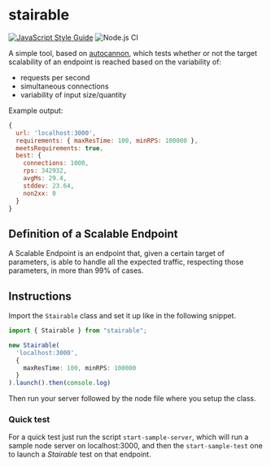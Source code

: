 # stairable

[![JavaScript Style Guide](https://img.shields.io/badge/code_style-standard-brightgreen.svg)](https://standardjs.com)
![Node.js CI](https://github.com/claudio-di-sciacca/stairable/workflows/Node.js%20CI/badge.svg)

A simple tool, based on [autocannon](https://github.com/mcollina/autocannon), which tests whether or not the target scalability of an endpoint is reached based on the variability of:
* requests per second
* simultaneous connections
* variability of input size/quantity

Example output:
```javascript
{
  url: 'localhost:3000',
  requirements: { maxResTime: 100, minRPS: 100000 },
  meetsRequirements: true,
  best: {
    connections: 1000,
    rps: 342932,
    avgMs: 29.4,
    stddev: 23.64,
    non2xx: 0
  }
}
```

## Definition of a Scalable Endpoint

A Scalable Endpoint is an endpoint that, given a certain target of parameters, is able to handle all the expected traffic, respecting those parameters, in more than 99% of cases.

## Instructions

Import the `Stairable` class and set it up like in the following snippet.

```typescript
import { Stairable } from "stairable";

new Stairable(
  'localhost:3000',
  {
    maxResTime: 100, minRPS: 100000
  }
).launch().then(console.log)
```

Then run your server followed by the node file where you setup the class.

### Quick test

For a quick test just run the script `start-sample-server`, which will run a sample node server on localhost:3000, and then the `start-sample-test` one to launch a *Stairable* test on that endpoint.
